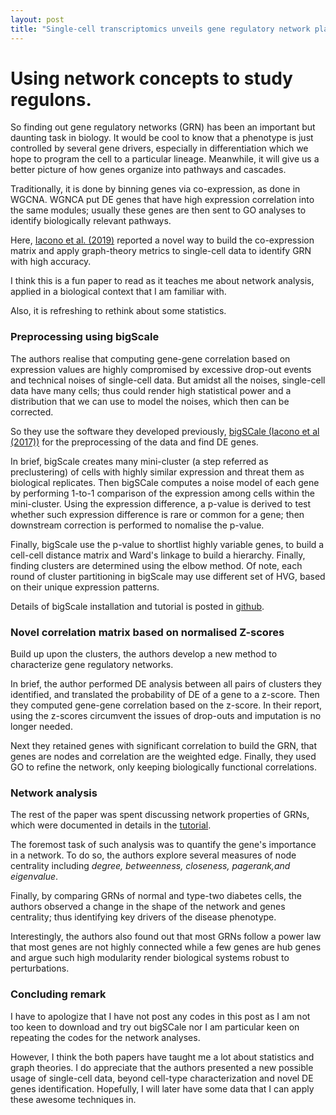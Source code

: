 ```yaml
---
layout: post
title: "Single-cell transcriptomics unveils gene regulatory network plasticity"
---
```


Using network concepts to study regulons.
======
So finding out gene regulatory networks (GRN) has been an important but daunting task in biology.
It would be cool to know that a phenotype is just controlled by several gene drivers, especially in differentiation which we hope to program the cell to a particular lineage.
Meanwhile, it will give us a better picture of how genes organize into pathways and cascades.

Traditionally, it is done by binning genes via co-expression, as done in WGCNA.
WGNCA put DE genes that have high expression correlation into the same modules; usually these genes are then sent to GO analyses to identify biologically relevant pathways.

Here, [Iacono et al. (2019)](https://doi.org/10.1186/s13059-019-1713-4) reported a novel way to build the co-expression matrix and apply graph-theory metrics to single-cell data to identify GRN with high accuracy.

I think this is a fun paper to read as it teaches me about network analysis, applied in a biological context that I am familiar with. 

Also, it is refreshing to rethink about some statistics.


### Preprocessing using bigScale
The authors realise that computing gene-gene correlation based on expression values are highly compromised by excessive drop-out events and technical noises of single-cell data.
But amidst all the noises, single-cell data have many cells; thus could render high statistical power and a distribution that we can use to model the noises, which then can be corrected.

So they use the software they developed previously, [bigSCale (Iacono et al (2017))](https://genome.cshlp.org/content/28/6/878) for the preprocessing of the data and find DE genes. 

In brief, bigScale creates many mini-cluster (a step referred as preclustering) of cells with highly similar expression and threat them as biological replicates. Then bigSCale computes a noise model of each gene by performing 1-to-1 comparison of the expression among cells within the mini-cluster.
Using the expression difference, a p-value is derived to test whether such expression difference is rare or common for a gene; then downstream correction is performed to nomalise the p-value.

Finally, bigScale use the p-value to shortlist highly variable genes, to build a cell-cell distance matrix and Ward's linkage to build a hierarchy.
Finally, finding clusters are determined using the elbow method.
Of note, each round of cluster partitioning in bigScale may use different set of HVG, based on their unique expression patterns.

Details of bigScale installation and tutorial is posted in [github](https://github.com/dfajar2/bigSCale).
### Novel correlation matrix based on normalised Z-scores
Build up upon the clusters, the authors develop a new method to characterize gene regulatory networks.

In brief, the author performed DE analysis between all pairs of clusters they identified, and translated the probability of DE of a gene to a z-score.
Then they computed gene-gene correlation based on the z-score. 
In their report, using the z-scores circumvent the issues of drop-outs and imputation is no longer needed.

Next they retained genes with significant correlation to build the GRN, that genes are nodes and correlation are the weighted edge. 
Finally, they used GO to refine the network, only keeping biologically functional correlations.

### Network analysis
The rest of the paper was spent discussing network properties of GRNs, which were documented in details in the [tutorial](https://htmlpreview.github.io/?https://github.com/massonix/tabula_muris_networks/blob/master/tabula_muris_network_analysis.html).

The foremost task of such analysis was to quantify the gene's importance in a network. To do so, the authors explore several measures of node centrality including *degree, betweenness, closeness, pagerank,and eigenvalue*.

Finally, by comparing GRNs of normal and type-two diabetes cells, the authors observed a change in the shape of the network and genes centrality; thus identifying key drivers of the disease phenotype.

Interestingly, the authors also found out that most GRNs follow a power law that most genes are not highly connected while a few genes are hub genes and argue such high modularity render biological systems robust to perturbations.

### Concluding remark
I have to apologize that I have not post any codes in this post as I am not too keen to download and try out bigSCale nor I am particular keen on repeating the codes for the network analyses.

However, I think the both papers have taught me a lot about statistics and graph theories. 
I do appreciate that the authors presented a new possible usage of single-cell data, beyond cell-type characterization and novel DE genes identification.
Hopefully, I will later have some data that I can apply these awesome techniques in.

